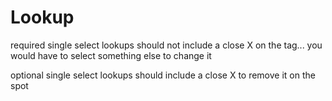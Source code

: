 # Lookup

required single select lookups should not include a close X on the tag... you would have to select something else to change it

optional single select lookups should include a close X to remove it on the spot
